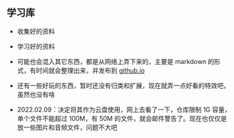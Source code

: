 ## 学习库

- 收集好的资料

- 学习好的资料

- 可能也会混入其它东西，都是从网络上弄下来的，主要是 markdown 的形式，有时间就会整理出来，并发布到 [github.io](https://wencwcoder.github.io/)

- 还有一些好玩的东西，暂时还没有归类和扩展，现在就弄一点好看的特效吧，虽然也没有啥

- 2022.02.09：决定将其作为云盘使用，网上去看了一下，仓库限制 1G 容量，单个文件不能超过 100M，有 50M 的文件，就会邮件警告了。现在也仅仅是放一些图片和音频文件，问题不大吧

